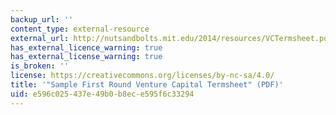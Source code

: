 ```yaml
---
backup_url: ''
content_type: external-resource
external_url: http://nutsandbolts.mit.edu/2014/resources/VCTermsheet.pdf
has_external_licence_warning: true
has_external_license_warning: true
is_broken: ''
license: https://creativecommons.org/licenses/by-nc-sa/4.0/
title: '"Sample First Round Venture Capital Termsheet" (PDF)'
uid: e596c025-437e-49b0-b8ec-e595f6c33294
---
```

